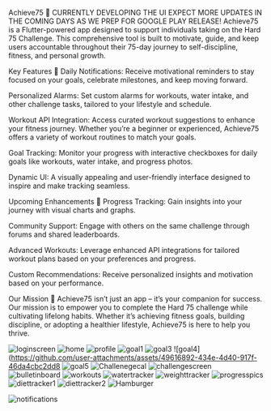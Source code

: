Achieve75 🚀
CURRENTLY DEVELOPING THE UI
EXPECT MORE UPDATES IN THE COMING DAYS AS WE PREP FOR GOOGLE PLAY RELEASE!
Achieve75 is a Flutter-powered app designed to support individuals taking on the Hard 75 Challenge. This comprehensive tool is built to motivate, guide, and keep users accountable throughout their 75-day journey to self-discipline, fitness, and personal growth.


Key Features 🌟
Daily Notifications:
Receive motivational reminders to stay focused on your goals, celebrate milestones, and keep moving forward.

Personalized Alarms:
Set custom alarms for workouts, water intake, and other challenge tasks, tailored to your lifestyle and schedule.

Workout API Integration:
Access curated workout suggestions to enhance your fitness journey. Whether you’re a beginner or experienced, Achieve75 offers a variety of workout routines to match your goals.

Goal Tracking:
Monitor your progress with interactive checkboxes for daily goals like workouts, water intake, and progress photos.

Dynamic UI:
A visually appealing and user-friendly interface designed to inspire and make tracking seamless.

Upcoming Enhancements 🔮
Progress Tracking:
Gain insights into your journey with visual charts and graphs.

Community Support:
Engage with others on the same challenge through forums and shared leaderboards.

Advanced Workouts:
Leverage enhanced API integrations for tailored workout plans based on your preferences and progress.

Custom Recommendations:
Receive personalized insights and motivation based on your performance.

Our Mission 🎯
Achieve75 isn’t just an app – it’s your companion for success.
Our mission is to empower you to complete the Hard 75 challenge while cultivating lifelong habits. Whether it’s achieving fitness goals, building discipline, or adopting a healthier lifestyle, Achieve75 is here to help you thrive.

![loginscreen](https://github.com/user-attachments/assets/8968a700-8c20-4a98-a50f-cff05f779568)
![home](https://github.com/user-attachments/assets/eaf9096d-b71b-4850-b258-c063db4926f5)
![profile](https://github.com/user-attachments/assets/6fcaa259-29ad-4fd0-b525-fab3cceb85ee)
![goal1](https://github.com/user-attachments/assets/9e3270b1-eb45-4b3c-825b-bc24a057ead8)
![goal3](https://github.com/user-attachments/assets/0158bc39-5750-469b-94f5-85e868a35f9c)
![goal4](https://github.com/user-attachments/assets/49616892-434e-4d40-917f-46da4cbc2dd8
![goal5](https://github.com/user-attachments/assets/e22ecb68-5e0c-4ac3-86c0-1941701db30c)
![Challenegecal](https://github.com/user-attachments/assets/32efb363-a4f9-4db6-b8b5-42b7d4b93e99)
![challengescreen](https://github.com/user-attachments/assets/8151223b-4f05-41e7-bcd4-df200bae2369)
![bulletinboard](https://github.com/user-attachments/assets/84fdc177-8bb4-4343-9f2f-2d7c9fd32de8)
![workouts](https://github.com/user-attachments/assets/225791a4-b3fb-4467-9fb2-d28b0ccadaf2)
![watertracker](https://github.com/user-attachments/assets/7771442b-1332-4ddd-9273-5b176563e317)
![weighttracker](https://github.com/user-attachments/assets/c7e3b104-ce35-4a56-a744-70ae3ca3f40a)
![progresspics](https://github.com/user-attachments/assets/9cc6e6ae-5c0f-48e8-90c3-e4f474078ec7)
![diettracker1](https://github.com/user-attachments/assets/a896af9f-6350-4e22-baad-50b93af3938e)
![diettracker2](https://github.com/user-attachments/assets/ce11815c-79e4-42c9-a1c1-657f26f623b4)
![Hamburger](https://github.com/user-attachments/assets/68a3b499-5665-4115-8878-9de8bf27606c)
















![notifications ](https://github.com/user-attachments/assets/2d52cb5a-5bf0-49a1-a138-3abaa42833b7)




